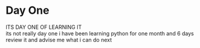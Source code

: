 # Day One

ITS DAY ONE OF LEARNING IT
<br>
its not really day one i have been learning python for one month and 6 days
<br>
review it and advise me what i can do next
